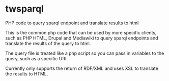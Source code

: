 # twsparql
PHP code to query sparql endpoint and translate results to html

This is the common php code that can be used by more specific clients, such as PHP HTML, Drupal and Mediawiki to query sparql endpoints and translate the results of the query to html.

The query file is treated like a php script so you can pass in variables to the query, such as a specific URI.

Currently only supports the return of RDF/XML and uses XSL to translate the results to HTML.

